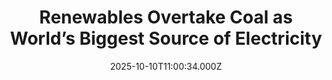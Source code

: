 ---
title: "Renewables Overtake Coal as World’s Biggest Source of Electricity"
date: 2025-10-10T11:00:34.000Z
category: Human Kindness
externalLink: "https://www.goodnewsnetwork.org/renewables-overtake-coal-as-worlds-biggest-source-of-electricity/"
image: ""
excerpt: "Renewable energy sources like solar and wind produced more electricity during the first half of the year than any other energy resource, including coal. To bullet another massive accomplishment in the clean energy transition, of the cumulative demand for new power worldwide, renewables met 100% of it. Coal has been the world’s most-consumed energy resource […] The post Renewables Overtake…"
---